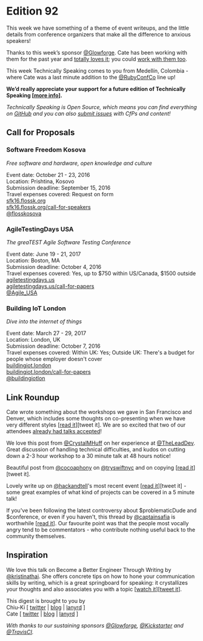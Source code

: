 # Edition 92

This week we have something of a theme of event writeups, and the little details from conference organizers that make all the difference to anxious speakers!

Thanks to this week’s sponsor [@Glowforge](https://twitter.com/glowforge). Cate has been working with them for the past year and [totally loves it](http://www.catehuston.com/blog/2015/10/21/lasers-and-practical-skills/); you could [work with them too](https://glowforge.com/jobs/).

This week Technically Speaking comes to you from Medellín, Colombia - where Cate was a last minute addition to the [@RubyConfCo](http://twitter.com/RubyConfCo) line up!

**We’d really appreciate your support for a future edition of Technically Speaking [[more info](http://www.techspeak.email/sponsorship/)].**  

*Technically Speaking is Open Source, which means you can find everything on [GitHub](https://github.com/catehstn/technically-speaking/) and you can also [submit issues](https://github.com/catehstn/technically-speaking/issues/new) with CfPs and content!*  

## Call for Proposals

### Software Freedom Kosova
*Free software and hardware, open knowledge and culture* 
 
Event date: October 21 - 23, 2016  
Location: Prishtina, Kosovo  
Submission deadline: September 15, 2016  
Travel expenses covered: Request on form  
[sfk16.flossk.org](http://sfk16.flossk.org)  
[sfk16.flossk.org/call-for-speakers](http://sfk16.flossk.org/call-for-speakers)  
[@flosskosova](https://twitter.com/flosskosova)


### AgileTestingDays USA
*The greaTEST Agile Software Testing Conference*
 
Event date: June 19 - 21, 2017  
Location: Boston, MA  
Submission deadline: October 4, 2016  
Travel expenses covered: Yes, up to $750 within US/Canada, $1500 outside  
[agiletestingdays.us](https://agiletestingdays.us)  
[agiletestingdays.us/call-for-papers](https://agiletestingdays.us/call-for-papers/)  
[@Agile_USA](https://twitter.com/Agile_USA)


### Building IoT London
*Dive into the internet of things* 
 
Event date: March 27 - 29, 2017  
Location: London, UK  
Submission deadline: October 7, 2016  
Travel expenses covered: Within UK: Yes; Outside UK: There's a budget for people whose employer doesn't cover  
[buildingiot.london](http://www.buildingiot.london/)  
[buildingiot.london/call-for-papers](http://www.buildingiot.london/call-for-papers/)  
[@buildingiotlon](https://twitter.com/buildingiotlon)




## Link Roundup

Cate wrote something about the workshops we gave in San Francisco and Denver, which includes some thoughts on co-presenting when we have very different styles [[read it](http://www.catehuston.com/blog/2016/08/23/technically-speaking-workshops/)][tweet it]. We are so excited that two of our attendees [already had talks accepted](https://twitter.com/JillWetzler/status/771028402925031424)!

We love this post from [@CrystalMHuff](http://twitter.com/CrystalMHuff) on her experience at [@TheLeadDev](http://twitter.com/TheLeadDev). Great discussion of handling technical difficulties, and kudos on cutting down a 2-3 hour workshop to a 30 minute talk at 48 hours notice!

Beautiful post from [@cocoaphony](http://twitter.com/cocoaphony) on [@tryswiftnyc](http://twitter.com/tryswiftnyc) and on copying [[read it](http://robnapier.net/copying)][tweet it].

Lovely write up on [@hackandtell](http://twitter.com/hackandtell)'s most recent event [[read it](https://github.com/hackandtell/wrapup/blob/master/nyc/round-38-wrapup.md)][tweet it] - some great examples of what kind of projects can be covered in a 5 minute talk!

If you've been following the latest controversy about $problematicDude and $conference, or even if you haven't, this thread by [@captainsafia](http://twitter.com/captainsafia) is worthwhile [[read it](https://twitter.com/captainsafia/status/771876719342956544)]. Our favourite point was that the people most vocally angry tend to be commentators - who contribute nothing useful back to the community themselves.

## Inspiration

We love this talk on Become a Better Engineer Through Writing by [@kristinathai](https://twitter.com/kristinathai). She offers concrete tips on how to hone your communication skills by writing, which is a great springboard for speaking: it crystallizes your thoughts and also associates you with a topic [[watch it](https://realm.io/news/altconf-kristina-thai-better-engineer-through-writing/)][[tweet it](https://twitter.com/home?status=Become%20a%20Better%20Engineer%20Through%20Writing%20by%20%40kristinathai%20https%3A//realm.io/news/altconf-kristina-thai-better-engineer-through-writing/%20via%20%40techspeakdigest)]. 

This digest is brought to you by  
Chiu-Ki [ [twitter](https://twitter.com/chiuki) | [blog](http://blog.sqisland.com/) | [lanyrd](http://lanyrd.com/profile/chiuki/) ]  
Cate [ [twitter](https://twitter.com/catehstn) | [blog](http://www.catehuston.com/blog/) | [lanyrd](http://lanyrd.com/profile/catehstn/) ]

*With thanks to our sustaining sponsors [@Glowforge](http://twitter.com/glowforge), [@Kickstarter](http://twitter.com/kickstarter) and [@TravisCI](http://twitter.com/travisci).*
